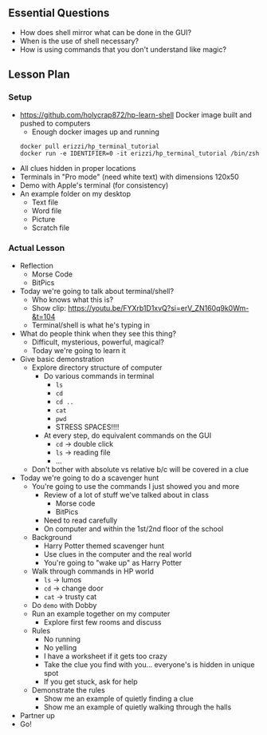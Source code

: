 ## Essential Questions

- How does shell mirror what can be done in the GUI?
- When is the use of shell necessary?
- How is using commands that you don't understand like magic?

## Lesson Plan

### Setup

- https://github.com/holycrap872/hp-learn-shell Docker image built and pushed
  to computers
    - Enough docker images up and running
    ```
    docker pull erizzi/hp_terminal_tutorial
    docker run -e IDENTIFIER=0 -it erizzi/hp_terminal_tutorial /bin/zsh
    ```
- All clues hidden in proper locations
- Terminals in "Pro mode" (need white text) with dimensions 120x50
- Demo with Apple's terminal (for consistency)
- An example folder on my desktop
    - Text file
    - Word file
    - Picture
    - Scratch file

### Actual Lesson

- Reflection
    - Morse Code
    - BitPics
- Today we're going to talk about terminal/shell?
    - Who knows what this is?
    - Show clip: https://youtu.be/FYXrb1D1xvQ?si=erV_ZN160q9k0Wm-&t=104
    - Terminal/shell is what he's typing in
- What do people think when they see this thing?
    - Difficult, mysterious, powerful, magical?
    - Today we're going to learn it
- Give basic demonstration
    - Explore directory structure of computer
        - Do various commands in terminal
            - `ls`
            - `cd`
            - `cd ..`
            - `cat`
            - `pwd`
            - STRESS SPACES!!!!
        - At every step, do equivalent commands on the GUI
            - `cd` -> double click
            - `ls` -> reading file
            - ...
    - Don't bother with absolute vs relative b/c will be covered in a clue
- Today we're going to do a scavenger hunt
    - You're going to use the commands I just showed you and more
        - Review of a lot of stuff we've talked about in class
            - Morse code
            - BitPics
        - Need to read carefully
        - On computer and within the 1st/2nd floor of the school
    - Background
        - Harry Potter themed scavenger hunt
        - Use clues in the computer and the real world
        - You're going to "wake up" as Harry Potter
    - Walk through commands in HP world
        - `ls` -> lumos
        - `cd` -> change door
        - `cat` -> trusty cat
    - Do `demo` with Dobby
    - Run an example together on my computer
        - Explore first few rooms and discuss
    - Rules
        - No running
        - No yelling
        - I have a worksheet if it gets too crazy
        - Take the clue you find with you... everyone's is hidden in unique spot
        - If you get stuck, ask for help
    - Demonstrate the rules
        - Show me an example of quietly finding a clue
        - Show me an example of quietly walking through the halls
- Partner up
- Go!
